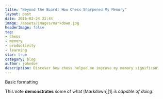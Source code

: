 ```yaml
---
title: "Beyond the Board: How Chess Sharpened My Memory"
layout: post
date: 2016-02-24 22:44
image: /assets/images/markdown.jpg
headerImage: false
tag:
- chess
- memory
- productivity
- learning
star: true
category: blog
author: johndoe
description: Discover how chess helped me improve my memory significantly after two years of active playing
---
```


Basic formatting

This note **demonstrates** some of what [Markdown][1] is *capable of doing*.

